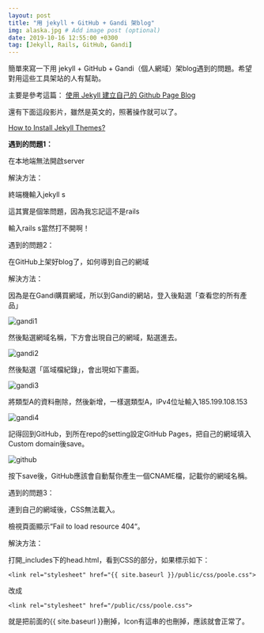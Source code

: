 ```yaml
---
layout: post
title: "用 jekyll + GitHub + Gandi 架blog"
img: alaska.jpg # Add image post (optional)
date: 2019-10-16 12:55:00 +0300
tag: [Jekyll, Rails, GitHub, Gandi]
---
```

簡單來寫一下用 jekyll + GitHub + Gandi（個人網域）架blog遇到的問題。希望對用這些工具架站的人有幫助。

主要是參考這篇：
[使用 Jekyll 建立自己的 Github Page Blog](https://nk910216.github.io/2017/02/05/HowToSetupBlog/)

還有下面這段影片，雖然是英文的，照著操作就可以了。

[How to Install Jekyll Themes?](https://www.youtube.com/watch?v=bty7LHm14CA)

**遇到的問題1：**

在本地端無法開啟server

解決方法：

終端機輸入jekyll s

這其實是個笨問題，因為我忘記這不是rails

輸入rails s當然打不開啊！

遇到的問題2：

在GitHub上架好blog了，如何導到自己的網域

解決方法：

因為是在Gandi購買網域，所以到Gandi的網站，登入後點選「查看您的所有產品」

![gandi1](https://i.imgur.com/1hvqEI9.png)

然後點選網域名稱，下方會出現自己的網域，點選進去。

![gandi2](https://i.imgur.com/rUt0vQx.png)

然後點選「區域檔紀錄」，會出現如下畫面。

![gandi3](https://i.imgur.com/wNY4rHD.png)

將類型A的資料刪除，然後新增，一樣選類型A，IPv4位址輸入185.199.108.153

![gandi4](https://i.imgur.com/gbHzLAI.png)

記得回到GitHub，到所在repo的setting設定GitHub Pages，把自己的網域填入Custom domain後save。

![github](https://i.imgur.com/sjZCrwU.png)

按下save後，GitHub應該會自動幫你產生一個CNAME檔，記載你的網域名稱。

遇到的問題3：

連到自己的網域後，CSS無法載入。

檢視頁面顯示“Fail to load resource 404“。

解決方法：

打開_includes下的head.html，看到CSS的部分，如果標示如下：
```
<link rel="stylesheet" href="{{ site.baseurl }}/public/css/poole.css">
```

改成
```
<link rel="stylesheet" href="/public/css/poole.css">
```
就是把前面的{{ site.baseurl }}刪掉，Icon有這串的也刪掉，應該就會正常了。